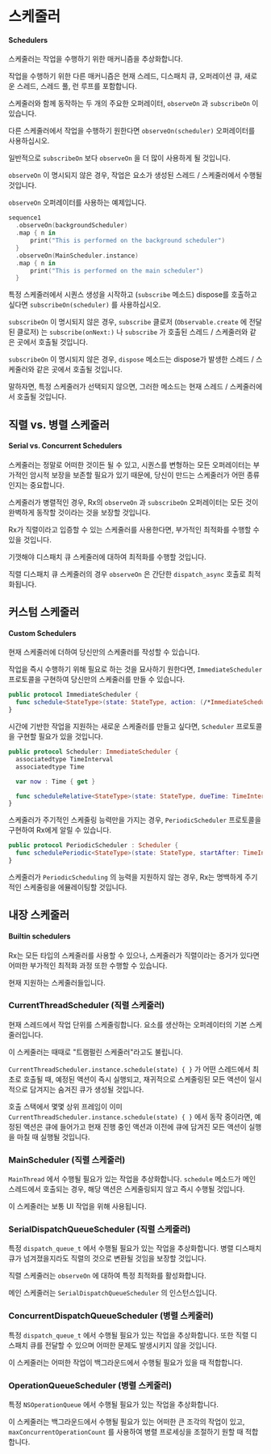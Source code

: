 # 스케줄러

#### Schedulers

스케줄러는 작업을 수행하기 위한 매커니즘을 추상화합니다.

작업을 수행하기 위한 다른 매커니즘은 현재 스레드, 디스패치 큐, 오퍼레이션 큐, 새로운 스레드, 스레드 풀, 런 루프를 포함합니다.

스케줄러와 함께 동작하는 두 개의 주요한 오퍼레이터, `observeOn` 과 `subscribeOn` 이 있습니다.

다른 스케줄러에서 작업을 수행하기 원한다면 `observeOn(scheduler)` 오퍼레이터를 사용하십시오.

일반적으로 `subscribeOn` 보다 `observeOn` 을 더 많이 사용하게 될 것입니다.

`observeOn` 이 명시되지 않은 경우, 작업은 요소가 생성된 스레드 / 스케줄러에서 수행될 것입니다.

`observeOn` 오퍼레이터를 사용하는 예제입니다.

```swift
sequence1
  .observeOn(backgroundScheduler)
  .map { n in
      print("This is performed on the background scheduler")
  }
  .observeOn(MainScheduler.instance)
  .map { n in
      print("This is performed on the main scheduler")
  }
```

특정 스케줄러에서 시퀀스 생성을 시작하고 (`subscribe` 메소드) dispose를 호출하고 싶다면 `subscribeOn(scheduler)` 를 사용하십시오.

`subscribeOn` 이 명시되지 않은 경우, `subscribe` 클로저 (`Observable.create` 에 전달된 클로저) 는 `subscribe(onNext:)` 나 `subscribe` 가 호출된 스레드 / 스케줄러와 같은 곳에서 호출될 것입니다.

`subscribeOn` 이 명시되지 않은 경우, `dispose` 메소드는 dispose가 발생한 스레드 / 스케줄러와 같은 곳에서 호출될 것입니다.

말하자면, 특정 스케줄러가 선택되지 않으면, 그러한 메소드는 현재 스레드 / 스케줄러에서 호출될 것입니다.

## 직렬 vs. 병렬 스케줄러

#### Serial vs. Concurrent Schedulers

스케줄러는 정말로 어떠한 것이든 될 수 있고, 시퀀스를 변형하는 모든 오퍼레이터는 부가적인 암시적 보장을 보존할 필요가 있기 때문에, 당신이 만드는 스케줄러가 어떤 종류인지는 중요합니다.

스케줄러가 병렬적인 경우, Rx의 `observeOn` 과 `subscribeOn` 오퍼레이터는 모든 것이 완벽하게 동작할 것이라는 것을 보장할 것입니다.

Rx가 직렬이라고 입증할 수 있는 스케줄러를 사용한다면, 부가적인 최적화를 수행할 수 있을 것입니다.

기껏해야 디스패치 큐 스케줄러에 대하여 최적화를 수행할 것입니다.

직렬 디스패치 큐 스케줄러의 경우 `observeOn` 은 간단한 `dispatch_async` 호출로 최적화됩니다.

## 커스텀 스케줄러

#### Custom Schedulers

현재 스케줄러에 더하여 당신만의 스케줄러를 작성할 수 있습니다.

작업을 즉시 수행하기 위해 필요로 하는 것을 묘사하기 원한다면, `ImmediateScheduler` 프로토콜을 구현하여 당신만의 스케줄러를 만들 수 있습니다.

```swift
public protocol ImmediateScheduler {
  func schedule<StateType>(state: StateType, action: (/*ImmediateScheduler,*/ StateType) -> RxResult<Disposable>) -> RxResult<Disposable>
}
```

시간에 기반한 작업을 지원하는 새로운 스케줄러를 만들고 싶다면, `Scheduler` 프로토콜을 구현할 필요가 있을 것입니다.

```swift
public protocol Scheduler: ImmediateScheduler {
  associatedtype TimeInterval
  associatedtype Time

  var now : Time { get }

  func scheduleRelative<StateType>(state: StateType, dueTime: TimeInterval, action: (StateType) -> RxResult<Disposable>) -> RxResult<Disposable>
}
```

스케줄러가 주기적인 스케줄링 능력만을 가지는 경우, `PeriodicScheduler` 프로토콜을 구현하여 Rx에게 알릴 수 있습니다.

```swift
public protocol PeriodicScheduler : Scheduler {
  func schedulePeriodic<StateType>(state: StateType, startAfter: TimeInterval, period: TimeInterval, action: (StateType) -> StateType) -> RxResult<Disposable>
}
```

스케줄러가 `PeriodicScheduling` 의 능력을 지원하지 않는 경우, Rx는 명백하게 주기적인 스케줄링을 에뮬레이팅할 것입니다.

## 내장 스케줄러

#### Builtin schedulers

Rx는 모든 타입의 스케줄러를 사용할 수 있으나, 스케줄러가 직렬이라는 증거가 있다면 어떠한 부가적인 최적화 과정 또한 수행할 수 있습니다.

현재 지원하는 스케줄러들입니다.

### CurrentThreadScheduler (직렬 스케줄러)

현재 스레드에서 작업 단위를 스케줄링합니다. 요소를 생산하는 오퍼레이터의 기본 스케줄러입니다.

이 스케줄러는 때때로 "트램펄린 스케줄러"라고도 불립니다.

`CurrentThreadScheduler.instance.schedule(state) { }` 가 어떤 스레드에서 최초로 호출될 때, 예정된 액션이 즉시 실행되고, 재귀적으로 스케줄링된 모든 액션이 일시적으로 담겨지는 숨겨진 큐가 생성될 것입니다.

호출 스택에서 몇몇 상위 프레임이 이미 `CurrentThreadScheduler.instance.schedule(state) { }` 에서 동작 중이라면, 예정된 액션은 큐에 들어가고 현재 진행 중인 액션과 이전에 큐에 담겨진 모든 액션이 실행을 마칠 때 실행될 것입니다.

### MainScheduler (직렬 스케줄러)

`MainThread` 에서 수행될 필요가 있는 작업을 추상화합니다. `schedule` 메소드가 메인 스레드에서 호출되는 경우, 해당 액션은 스케줄링되지 않고 즉시 수행될 것입니다.

이 스케줄러는 보통 UI 작업을 위해 사용됩니다.

### SerialDispatchQueueScheduler (직렬 스케줄러)

특정 `dispatch_queue_t` 에서 수행될 필요가 있는 작업을 추상화합니다. 병렬 디스패치 큐가 넘겨졌을지라도 직렬의 것으로 변환될 것임을 보장할 것입니다.

직렬 스케줄러는 `observeOn` 에 대하여 특정 최적화를 활성화합니다.

메인 스케줄러는 `SerialDispatchQueueScheduler` 의 인스턴스입니다.

### ConcurrentDispatchQueueScheduler (병렬 스케줄러)

특정 `dispatch_queue_t` 에서 수행될 필요가 있는 작업을 추상화합니다. 또한 직렬 디스패치 큐를 전달할 수 있으며 어떠한 문제도 발생시키지 않을 것입니다.

이 스케줄러는 어떠한 작업이 백그라운드에서 수행될 필요가 있을 때 적합합니다.

### OperationQueueScheduler (병렬 스케줄러)

특정 `NSOperationQueue` 에서 수행될 필요가 있는 작업을 추상화합니다.

이 스케줄러는 백그라운드에서 수행될 필요가 있는 어떠한 큰 조각의 작업이 있고, `maxConcurrentOperationCount` 를 사용하여 병렬 프로세싱을 조절하기 원할 때 적합합니다.
